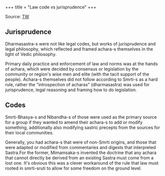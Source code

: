 +++
title = "Law code vs jurisprudence"
+++

Source: [TW](https://x.com/Siradhvaja/status/1958443300760748321)

## Jurisprudence
Dharmasastra-s were not like legal codes, but works of jurisprudence and legal philosophy, which reflected and framed achara-s themselves in the light of Vedic philosophy. 

Primary daily practice and enforcement of law and norms was at the hands of achara, which were decided by consensus or legislation by the community or region's wise men and elite (with the tacit support of the people). Achara-s themselves did not follow according to Smrti-s as a hard rule, rather the "introspection of acharas" (dharmasastra) was used for jurisprudence, legal reasoning and framing how to do legislation. 

## Codes
Smrti-Bhasya-s and Nibandha-s of those were used as the primary source for a group if they wanted to amend their achara-s to add or modify something, additionally also modifying sastric precepts from the sources for their local communities. 

Generally, you had achara-s that were of non-Smrti origins, and those that were adapted or modified from commentaries and digests that interpreted Sastra.For the former, Mimamsaka-s invented the doctrine that any achara that cannot directly be derived from an existing Sastra must come from a lost one. It's obvious this was a clever workaround of the rule that  law must rooted in smrti-sruti to allow for some freedom on the ground level.

